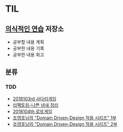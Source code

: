 # TIL

## [의식적인 연습](https://github.com/slipp/jwp-book) 저장소
* 공부할 내용 계획
* 공부한 내용 기록
* 공부한 내용 회고

## 분류
### TDD
* [2018103rd 사다리게임](https://github.com/ddingcham/TIL/tree/master/201810_3rd)
* [리팩토링-나쁜 냄새 정리](https://github.com/ddingcham/TIL/blob/master/201810_3rd/Bad_Smell.md)
* [2018104th 로또게임](https://github.com/ddingcham/TIL/tree/master/201810_4th)
* [조영호님의 "Domain Driven-Design 적용 시리즈" 1부](https://github.com/ddingcham/ORMWithDDD/tree/master/demo/doc/1.VALUE%20OBJECT%20%26%20REFERENCE%20OBJECT)
* [조영호님의 "Domain Driven-Design 적용 시리즈" 2부](https://github.com/ddingcham/ORMWithDDD/tree/master/demo/doc/2.AGGREGATE-%20REPOSITORY)
